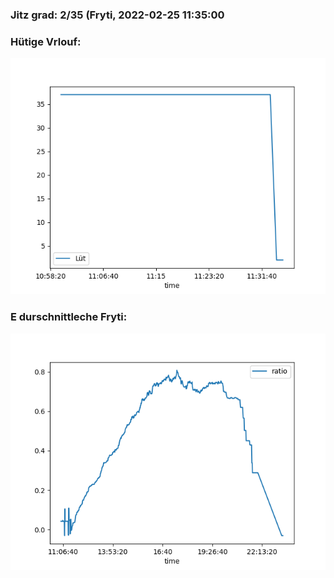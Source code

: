 ### Jitz grad: 2/35 (Fryti, 2022-02-25 11:35:00

### Hütige Vrlouf:
![Graph](Today.png)

### E durschnittleche Fryti:
![Graph](Fryti.png)